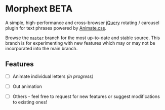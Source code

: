 Morphext BETA
=============

A simple, high-performance and cross-browser [jQuery][jquery] rotating / carousel plugin for text phrases powered by [Animate.css][animatecss].

Browse the [`master`](//github.com/MrSaints/Morphext/tree/master) branch for the most up-to-date and stable source. This branch is for experimenting with new features which may or may not be incorporated into the main branch.


Features
--------

- [ ] Animate individual letters _(in progress)_
- [ ] Out animation
- [ ] Others - feel free to request for new features or suggest modifications to existing ones!


  [jquery]: //www.jquery.com/
  [animatecss]: //daneden.github.io/animate.css/
